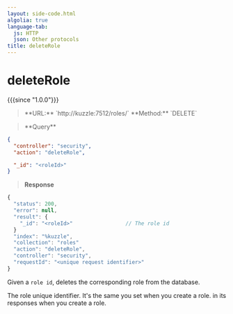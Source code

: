 ```yaml
---
layout: side-code.html
algolia: true
language-tab:
  js: HTTP
  json: Other protocols
title: deleteRole
---
```



# deleteRole

{{{since "1.0.0"}}}



<blockquote class="js">
<p>
**URL:** `http://kuzzle:7512/roles/<roleId>`  
**Method:** `DELETE`
</p>
</blockquote>

<blockquote class="json">
<p>
**Query**
</p>
</blockquote>

```json
{
  "controller": "security",
  "action": "deleteRole",

  "_id": "<roleId>"
}
```

>**Response**

```javascript
{
  "status": 200,                     
  "error": null,                     
  "result": {
    "_id": "<roleId>"                 // The role id
  }
  "index": "%kuzzle",
  "collection": "roles"
  "action": "deleteRole",
  "controller": "security",
  "requestId": "<unique request identifier>"
}
```

Given a `role id`, deletes the corresponding role from the database.


<aside class="notice">
The role unique identifier. It's the same you set when you create a role.
in its responses when you create a role.
</aside>
